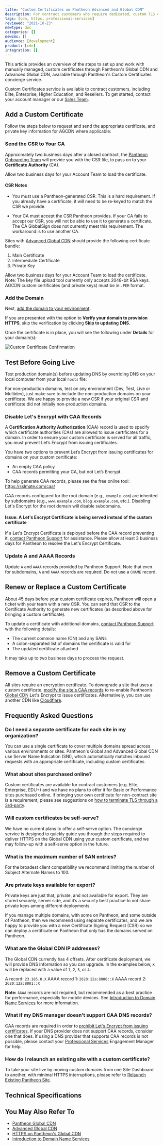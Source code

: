 ```yaml
---
title: "Custom Certificates on Pantheon Advanced and Global CDN"
description: For contract customers who require dedicated, custom TLS certificates.
tags: [cdn, https, professional-services]
reviewed: "2021-10-23"
newtype: doc
categories: []
newcms: []
audience: [development]
product: [cdn]
integration: []
---
```


This article provides an overview of the steps to set up and work with manually managed, custom certificates through Pantheon's Global CDN and Advanced Global CDN, available through Pantheon's Custom Certificates concierge service.

Custom Certificates service is available to contract customers, including Elite, Enterprise, Higher Education, and Resellers. To get started, contact your account manager or our [Sales Team](https://pantheon.io/contact-us?docs).


## Add a Custom Certificate

Follow the steps below to request and send the appropriate certificate, and private key information for AGCDN where applicable:

<TabList>

<Tab title="For Global CDN" id="ccgcdn" active={true}>

### Send the CSR to Your CA

Approximately two business days after a closed contract, the [Pantheon Onboarding Team](/guides/professional-services/onboarding) will provide you with the CSR file, to pass on to your **Certificate Authority** (CA). 

Allow two business days for your Account Team to load the certificate.

#### CSR Notes

- You must use a Pantheon-generated CSR. This is a hard requirement. If you already have a certificate, it will need to be re-keyed to match the CSR we provide.

- Your CA must accept the CSR Pantheon provides. If your CA fails to accept our CSR, you will not be able to use it to generate a certificate. The CA GlobalSign does not currently meet this requirement. The workaround is to use another CA.
    
</Tab>

<Tab title="For AGCDN" id="ccagcdn">

Sites with [Advanced Global CDN](/guides/professional-services#advanced-global-cdn) should provide the following certificate bundle:

1. Main Certificate
1. Intermediate Certificate
1. Private Key

Allow two business days for your Account Team to load the certificate. 
Note: The key file upload tool currently only accepts 2048-bit RSA keys. AGCDN custom certificates (and private keys) must be in `.PEM` format.

</Tab>

</TabList>


### Add the Domain

Next, [add the domain to your environment](/guides/domains).

  If you are presented with the option to **Verify your domain to provision HTTPS**, skip the verification by clicking **Skip to updating DNS**.

Once the certificate is in place, you will see the following under **Details** for your domain(s):

  ![Custom Certificate Confirmation](../images/dashboard/custom-cert-confirm.png)

## Test Before Going Live

Test production domain(s) before updating DNS by overriding DNS on your local computer from your local `hosts` file:

<Partial file="_hosts-file.md" />

For non-production domains, test on any environment (Dev, Test, Live or Multidev), just make sure to include the non-production domains on your certificate. We are happy to provide a new CSR if your original CSR and certificate did not initially non-production domains.

### Disable Let's Encrypt with CAA Records

A **Certification Authority Authorization** (CAA) record is used to specify which certificate authorities (CAs) are allowed to issue certificates for a domain. In order to ensure your custom certificate is served for all traffic, you must prevent Let’s Encrypt from issuing certificates. 

You have two options to prevent Let’s Encrypt from issuing certificates for domains on your custom certificate:

- An empty CAA policy
- CAA records permitting your CA, but not Let’s Encrypt

To help generate CAA records, please see the free online tool: <https://sslmate.com/caa/>

CAA records configured for the root domain (e.g., `example.com`) are inherited by subdomains (e.g., `www.example.com`, `blog.example.com`, etc.). Disabling Let's Encrypt for the root domain will disable subdomains.

#### Issue: A Let's Encrypt Certificate is being served instead of the custom certificate

If a Let's Encrypt Certificate is deployed before the CAA record preventing it, [contact Pantheon Support](/guides/support/contact-support/) for assistance. Please allow at least 3 business days for Pantheon to resolve the Let's Encrypt Certificate.

### Update A and AAAA Records

Update `A` and `AAAA` records provided by Pantheon Support. Note that even for subdomains, `A` and `AAAA` records are required. Do not use a `CNAME` record.

## Renew or Replace a Custom Certificate

About 45 days before your custom certificate expires, Pantheon will open a ticket with your team with a new CSR. You can send that CSR to the Certificate Authority to generate new certificates (as described above for bringing a custom certificate).

To update a certificate with additional domains, [contact Pantheon Support](/guides/support/contact-support/) with the following details:

- The current common name (CN) and any SANs
- A colon-separated list of domains the certificate is valid for
- The updated certificate attached

It may take up to two business days to process the request.

## Remove a Custom Certificate

All sites require an encryption certificate. To downgrade a site that uses a custom certificate, [modify the site's CAA records](/custom-certificates#disable-lets-encrypt-with-caa-records) to re-enable Pantheon’s [Global CDN](/guides/global-cdn/https) Let's Encrypt to issue certificates. Alternatively, you can use another CDN like [Cloudflare](/cloudflare).


## Frequently Asked Questions

### Do I need a separate certificate for each site in my organization?

You can use a single certificate to cover multiple domains spread across various environments or sites. Pantheon's Global and Advanced Global CDN use Server Name Indication (SNI), which automatically matches inbound requests with an appropriate certificate, including custom certificates.

### What about sites purchased online?

Custom certificates are available for contract customers (e.g. Elite, Enterprise, EDU+) and we have no plans to offer it for Basic or Performance sites purchased online. If bringing your own certificate for non-contract site is a requirement, please see suggestions on [how to terminate TLS through a 3rd-party](/guides/global-cdn/https/#can-i-bring-my-own-certificate).

### Will custom certificates be self-serve?

We have no current plans to offer a self-serve option. The concierge service is designed to quickly guide you through the steps required to deliver HTTPS on the Global CDN using your custom certificate, and we may follow-up with a self-serve option in the future.

### What is the maximum number of SAN entries?

For the broadest client compatibility we recommend limiting the number of Subject Alternate Names to 100.

### Are private keys available for export?

Private keys are just that, private, and not available for export. They are stored securely, server side, and it’s a security best practice to not share private keys among different deployments. 

If you manage multiple domains, with some on Pantheon, and some outside of Pantheon, then we recommend using separate certificates, and we are happy to provide you with a new Certificate Signing Request (CSR) so we can deploy a certificate on Pantheon that only has the domains served on Pantheon.

### What are the Global CDN IP addresses?

The Global CDN currently has 4 offsets. After certificate deployment, we will provide DNS information so you can upgrade. In the examples below, `X` will be replaced with a value of `1`, `2`, `3`, or `4`:

A record: `23.185.0.X`
AAAA record 1:  `2620:12a:8000::X`
AAAA record 2:  `2620:12a:8001::X`

**Note:** `AAAA` records are not required, but recommended as a best practice for performance, especially for mobile devices. See [Introduction to Domain Name Services](/guides/domains/dns/#what-are-aaaa-records-and-do-i-need-them) for more information.

### What if my DNS manager doesn't support CAA DNS records?

CAA records are required in order to [prohibit Let's Encrypt from issuing certificates](#disable-lets-encrypt-with-caa-records). If your DNS provider does not support CAA records, consider one that does. If using a DNS provider that supports CAA records is not possible, please contact your [Professional Services](/guides/professional-services) Engagement Manager for help.


### How do I relaunch an existing site with a custom certificate?

To take your site live by moving custom domains from one Site Dashboard to another, with minimal HTTPS interruptions, please refer to [Relaunch Existing Pantheon Site](/relaunch#prepare-for-relaunch).

## Technical Specifications

<Partial file="tables/https-specs.md" />


## You May Also Refer To

- [Pantheon Global CDN](/guides/global-cdn)
- [Advanced Global CDN](/guides/professional-services#advanced-global-cdn)
- [HTTPS on Pantheon's Global CDN](/guides/global-cdn/https)
- [Introduction to Domain Name Services](/guides/domains/dns)
